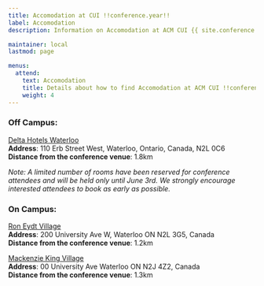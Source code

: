 ```yaml
---
title: Accomodation at CUI !!conference.year!!
label: Accomodation
description: Information on Accomodation at ACM CUI {{ site.conference.year }} in-person.

maintainer: local
lastmod: page

menus:
  attend:
    text: Accomodation
    title: Details about how to find Accomodation at ACM CUI !!conference.year!!.
    weight: 4
---
```


<!--Conference attendees can benefit from discounted rates at the following three hotels <u>if booked before 9th of June 2024 (subject to availability).</u>

The discount code is provided in the registration confirmation email. -->
### Off Campus:
[Delta Hotels Waterloo](https://www.reservationcounter.com/hotels/show/6132995/delta-hotels-waterloo)  
**Address**: 110 Erb Street West, Waterloo, Ontario, Canada, N2L 0C6  
**Distance from the conference venue**: 1.8km

<em class="small">Note: A limited number of rooms have been reserved for conference attendees and will be held only until June 3rd. We strongly encourage interested attendees to book as early as possible.</em>

### On Campus: 
[Ron Eydt Village](https://uwaterloo.ca/campus-housing/residences/rev)  
**Address**: 200 University Ave W, Waterloo ON N2L 3G5, Canada    
**Distance from the conference venue**: 1.2km

[Mackenzie King Village](https://uwaterloo.ca/campus-housing/residences/mkv)  
**Address**: 00 University Ave Waterloo ON N2J 4Z2, Canada  
**Distance from the conference venue**: 1.3km
